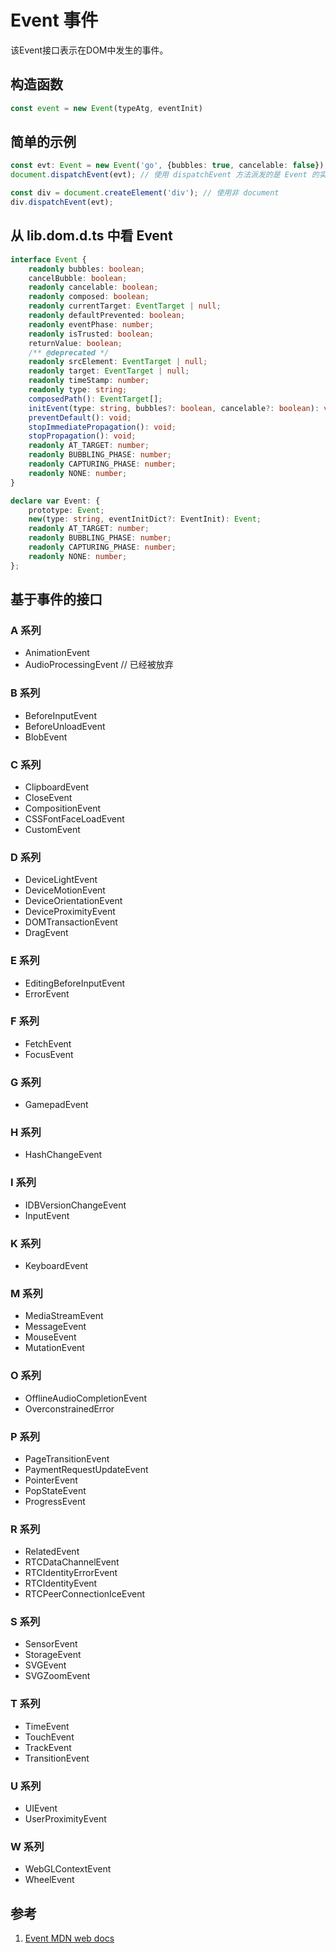 # Event 事件

该Event接口表示在DOM中发生的事件。

## 构造函数

```ts
const event = new Event(typeAtg, eventInit)
```

## 简单的示例

```ts
const evt: Event = new Event('go', {bubbles: true, cancelable: false});
document.dispatchEvent(evt); // 使用 dispatchEvent 方法派发的是 Event 的实例

const div = document.createElement('div'); // 使用非 document
div.dispatchEvent(evt);
```

## 从 lib.dom.d.ts 中看 Event

```ts
interface Event {
    readonly bubbles: boolean;
    cancelBubble: boolean;
    readonly cancelable: boolean;
    readonly composed: boolean;
    readonly currentTarget: EventTarget | null;
    readonly defaultPrevented: boolean;
    readonly eventPhase: number;
    readonly isTrusted: boolean;
    returnValue: boolean;
    /** @deprecated */
    readonly srcElement: EventTarget | null;
    readonly target: EventTarget | null;
    readonly timeStamp: number;
    readonly type: string;
    composedPath(): EventTarget[];
    initEvent(type: string, bubbles?: boolean, cancelable?: boolean): void;
    preventDefault(): void;
    stopImmediatePropagation(): void;
    stopPropagation(): void;
    readonly AT_TARGET: number;
    readonly BUBBLING_PHASE: number;
    readonly CAPTURING_PHASE: number;
    readonly NONE: number;
}

declare var Event: {
    prototype: Event;
    new(type: string, eventInitDict?: EventInit): Event;
    readonly AT_TARGET: number;
    readonly BUBBLING_PHASE: number;
    readonly CAPTURING_PHASE: number;
    readonly NONE: number;
};
```

## 基于事件的接口

### A 系列

- AnimationEvent
- AudioProcessingEvent // 已经被放弃

### B 系列

- BeforeInputEvent
- BeforeUnloadEvent
- BlobEvent

### C 系列

- ClipboardEvent
- CloseEvent
- CompositionEvent
- CSSFontFaceLoadEvent
- CustomEvent

### D 系列

- DeviceLightEvent
- DeviceMotionEvent
- DeviceOrientationEvent
- DeviceProximityEvent
- DOMTransactionEvent
- DragEvent

### E 系列

- EditingBeforeInputEvent
- ErrorEvent

### F 系列

- FetchEvent
- FocusEvent

### G 系列

- GamepadEvent

### H 系列

- HashChangeEvent

### I 系列

- IDBVersionChangeEvent
- InputEvent

### K 系列

- KeyboardEvent

### M 系列

- MediaStreamEvent
- MessageEvent
- MouseEvent
- MutationEvent

### O 系列

- OfflineAudioCompletionEvent
- OverconstrainedError

### P 系列

- PageTransitionEvent
- PaymentRequestUpdateEvent
- PointerEvent
- PopStateEvent
- ProgressEvent

### R 系列

- RelatedEvent
- RTCDataChannelEvent
- RTCIdentityErrorEvent
- RTCIdentityEvent
- RTCPeerConnectionIceEvent

### S 系列

- SensorEvent
- StorageEvent
- SVGEvent
- SVGZoomEvent

### T 系列

- TimeEvent
- TouchEvent
- TrackEvent
- TransitionEvent
  
### U 系列

- UIEvent
- UserProximityEvent

### W 系列

- WebGLContextEvent
- WheelEvent

## 参考

1. [Event MDN web docs](https://developer.mozilla.org/en-US/docs/Web/API/Event)
